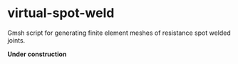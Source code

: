 # virtual-spot-weld
Gmsh script for generating finite element meshes of resistance spot welded joints.

**Under construction**

